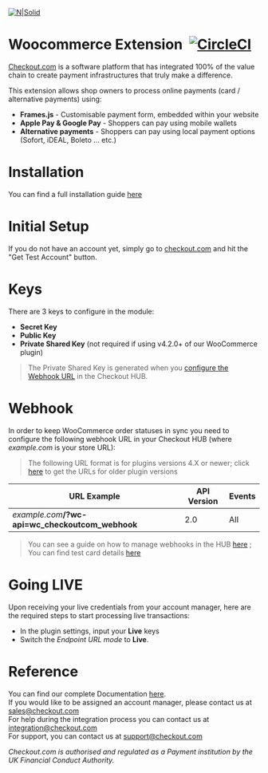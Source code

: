 [![N|Solid](https://cdn.checkout.com/img/checkout-logo-online-payments.jpg)](https://checkout.com/)

# Woocommerce Extension&nbsp; [![CircleCI](https://circleci.com/gh/checkout/checkout-woocommerce-plugin/tree/master.svg?style=svg)](https://circleci.com/gh/checkout/checkout-woocommerce-plugin/tree/master)
[Checkout.com](https://www.checkout.com "Checkout.com") is a software platform that has integrated 100% of the value chain to create payment infrastructures that truly make a difference.

This extension allows shop owners to process online payments (card / alternative payments) using:
  - **Frames.js** - Customisable payment form, embedded within your website
  - **Apple Pay & Google Pay** - Shoppers can pay using mobile wallets
  - **Alternative payments** - Shoppers can pay using local payment options (Sofort, iDEAL, Boleto ... etc.)

# Installation
You can find a full installation guide [here](https://github.com/checkout/checkout-woocommerce-plugin/wiki/Installation)

# Initial Setup
If you do not have an account yet, simply go to [checkout.com](https://checkout.com/) and hit the "Get Test Account" button.

# Keys
There are 3 keys to configure in the module:
- **Secret Key**
- **Public Key**
- **Private Shared Key** (not required if using v4.2.0+ of our WooCommerce plugin)

> The Private Shared Key is generated when you [configure the Webhook URL](https://docs.checkout.com/the-hub/manage-webhooks) in the Checkout HUB.

# Webhook
In order to keep WooCommerce order statuses in sync you need to configure the following webhook URL in your Checkout HUB (where _example.com_ is your store URL):

> The following URL format is for plugins versions 4.X or newer; click [here](https://github.com/checkout/checkout-woocommerce-plugin/wiki/URLs--2.x) to get the URLs for older plugin versions


| URL Example | API Version | Events |
| ------ | ------ | ------ |
| _example.com_**/?wc-api=wc_checkoutcom_webhook** &nbsp;&nbsp;&nbsp;&nbsp;&nbsp;&nbsp;&nbsp;&nbsp;&nbsp; | 2.0 | All |

> You can see a guide on how to manage webhooks in the HUB [here](https://docs.checkout.com/the-hub/manage-webhooks) ; You can find test card details [here](https://docs.checkout.com/testing)

# Going LIVE

Upon receiving your live credentials from your account manager, here are the required steps to start processing live transactions:

- In the plugin settings, input your **Live** keys
- Switch the _Endpoint URL mode_ to **Live**.


# Reference 

You can find our complete Documentation [here](http://docs.checkout.com/).  
If you would like to be assigned an account manager, please contact us at sales@checkout.com  
For help during the integration process you can contact us at integration@checkout.com  
For support, you can contact us at support@checkout.com

_Checkout.com is authorised and regulated as a Payment institution by the UK Financial Conduct Authority._
